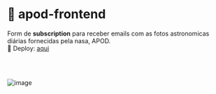# 📡 apod-frontend

Form de **subscription** para receber emails com as fotos astronomicas diárias fornecidas pela nasa, APOD.<br/>
🔗 Deploy: [aqui](https://apof-frontend.onrender.com/)


<br/><br/>

![image](https://github.com/Lebackrobot/apod-frontend/assets/49316490/ff1caf9a-058e-4006-b3ae-48bb63fd6b60)
